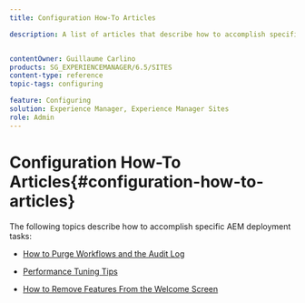 ```yaml
---
title: Configuration How-To Articles

description: A list of articles that describe how to accomplish specific deployment tasks in AEM.


contentOwner: Guillaume Carlino
products: SG_EXPERIENCEMANAGER/6.5/SITES
content-type: reference
topic-tags: configuring

feature: Configuring
solution: Experience Manager, Experience Manager Sites
role: Admin
---
```

# Configuration How-To Articles{#configuration-how-to-articles}

The following topics describe how to accomplish specific AEM deployment tasks:

<!--
* [How to Use the Log Viewer](https://helpx.adobe.com/experience-manager/kb/logsviewer.html)
-->

* [How to Purge Workflows and the Audit Log](https://experienceleague.adobe.com/en/docs/experience-cloud-kcs/kbarticles/ka-24590)

* [Performance Tuning Tips](https://experienceleague.adobe.com/docs/experience-manager-65/deploying/configuring/configuring-performance.html)

* [How to Remove Features From the Welcome Screen](/help/sites-developing/customizing-the-welcome-console.md)

<!--
* [How to Turn Off the Location Tracker Feature](https://helpx.adobe.com/experience-manager/kb/turn-off-geolocation.html)
-->